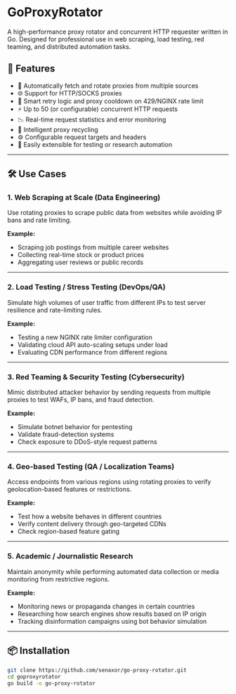 # GoProxyRotator

A high-performance proxy rotator and concurrent HTTP requester written in Go. Designed for professional use in web scraping, load testing, red teaming, and distributed automation tasks.

## 🚀 Features

- 🔁 Automatically fetch and rotate proxies from multiple sources
- 🌐 Support for HTTP/SOCKS proxies
- 🔄 Smart retry logic and proxy cooldown on 429/NGINX rate limit
- ⚡ Up to 50 (or configurable) concurrent HTTP requests
- 📉 Real-time request statistics and error monitoring
- 🧠 Intelligent proxy recycling
- ⚙️ Configurable request targets and headers
- 🧪 Easily extensible for testing or research automation

---

## 🛠 Use Cases

### 1. Web Scraping at Scale (Data Engineering)
Use rotating proxies to scrape public data from websites while avoiding IP bans and rate limiting.

**Example:**  
- Scraping job postings from multiple career websites  
- Collecting real-time stock or product prices  
- Aggregating user reviews or public records

---

### 2. Load Testing / Stress Testing (DevOps/QA)
Simulate high volumes of user traffic from different IPs to test server resilience and rate-limiting rules.

**Example:**  
- Testing a new NGINX rate limiter configuration  
- Validating cloud API auto-scaling setups under load  
- Evaluating CDN performance from different regions

---

### 3. Red Teaming & Security Testing (Cybersecurity)
Mimic distributed attacker behavior by sending requests from multiple proxies to test WAFs, IP bans, and fraud detection.

**Example:**  
- Simulate botnet behavior for pentesting  
- Validate fraud-detection systems  
- Check exposure to DDoS-style request patterns

---

### 4. Geo-based Testing (QA / Localization Teams)
Access endpoints from various regions using rotating proxies to verify geolocation-based features or restrictions.

**Example:**  
- Test how a website behaves in different countries  
- Verify content delivery through geo-targeted CDNs  
- Check region-based feature gating

---

### 5. Academic / Journalistic Research
Maintain anonymity while performing automated data collection or media monitoring from restrictive regions.

**Example:**  
- Monitoring news or propaganda changes in certain countries  
- Researching how search engines show results based on IP origin  
- Tracking disinformation campaigns using bot behavior simulation

---

## 📦 Installation

```bash
git clone https://github.com/senaxor/go-proxy-rotator.git
cd goproxyrotator
go build -o go-proxy-rotator

